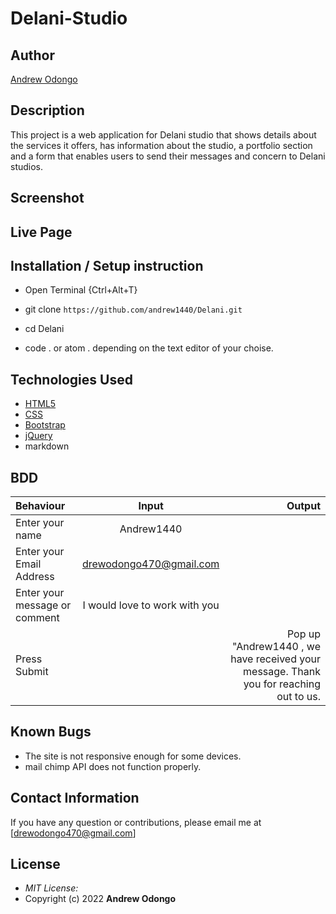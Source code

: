 # Delani-Studio

## Author

[Andrew Odongo](https://github.com/Andrew1440)

## Description

This project is a web application for Delani studio that shows details about the services it offers, has information about the studio, a portfolio section and a form that enables users to send their messages and concern to Delani studios. 

## Screenshot


## Live Page 



## Installation / Setup instruction
* Open Terminal {Ctrl+Alt+T}

* git clone ```https://github.com/andrew1440/Delani.git```

* cd Delani

* code . or atom . depending on the text editor of your choise.

## Technologies Used

* [HTML5](https://github.com/topics/html5)
* [CSS](https://github.com/topics/css3)
* [Bootstrap](https://github.com/topics/bootstrap)
* [jQuery](https://github.com/topics/javascript)
* markdown


## BDD
| Behaviour      | Input        | Output       |
| :------------- | :----------: | -----------: |
|  Enter your name  |   Andrew1440 |     |
| Enter your Email Address  | drewodongo470@gmail.com |   |
| Enter your message or comment   |  I would love to work with you     |     |
| Press Submit|     |Pop up "Andrew1440 , we have received your message. Thank you for reaching out to us.|

## Known Bugs
* The site is not responsive enough for some devices. 
* mail chimp API does not function properly.

## Contact Information 

If you have any question or contributions, please email me at [drewodongo470@gmail.com]

## License
* *MIT License:*
* Copyright (c) 2022 **Andrew Odongo**

